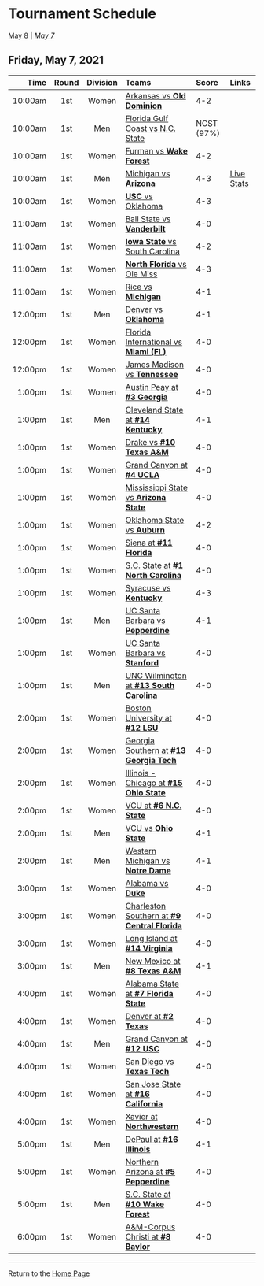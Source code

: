 # Tournament Schedule  

[May 8](./05-08.md) &#124; *[May 7](./05-07.md)*  

## Friday, May 7, 2021  

| Time | Round | Division | Teams | Score | Links |
| ---: | :---: | :------: | :---- | :---- | :---- |
| 10:00am | 1st | Women | [Arkansas vs <b>Old Dominion</b>](../ncaaw/matches/R1_3-4_ARK_vs_ODU.md) | 4-2 |  |  
| 10:00am | 1st | Men | [Florida Gulf Coast vs N.C. State](../ncaam/matches/R1_27-28_FGCU_vs_NCST.md) | NCST (97%) |  |  
| 10:00am | 1st | Women | [Furman vs <b>Wake Forest</b>](../ncaaw/matches/R1_35-36_FUR_vs_WAKE.md) | 4-2 |  |  
| 10:00am | 1st | Men | [Michigan vs <b>Arizona</b>](../ncaam/matches/R1_37-38_MICH_vs_ARIZ.md) | 4-3 | [Live Stats](http://www.sidearmstats.com/ukentucky/tennis/xlive.htm) |  
| 10:00am | 1st | Women | [<b>USC</b> vs Oklahoma](../ncaaw/matches/R1_43-44_USC_vs_OKLA.md) | 4-3 |  |  
| 11:00am | 1st | Women | [Ball State vs <b>Vanderbilt</b>](../ncaaw/matches/R1_59-60_BALL_vs_VANDY.md) | 4-0 |  |  
| 11:00am | 1st | Women | [<b>Iowa State</b> vs South Carolina](../ncaaw/matches/R1_45-46_ISU_vs_SCAR.md) | 4-2 |  |  
| 11:00am | 1st | Women | [<b>North Florida</b> vs Ole Miss](../ncaaw/matches/R1_27-28_UNF_vs_MISS.md) | 4-3 |  |  
| 11:00am | 1st | Women | [Rice vs <b>Michigan</b>](../ncaaw/matches/R1_21-22_RICE_vs_MICH.md) | 4-1 |  |  
| 12:00pm | 1st | Men | [Denver vs <b>Oklahoma</b>](../ncaam/matches/R1_13-14_DEN_vs_OKLA.md) | 4-1 |  |  
| 12:00pm | 1st | Women | [Florida International vs <b>Miami (FL)</b>](../ncaaw/matches/R1_11-12_FIU_vs_MIA.md) | 4-0 |  |  
| 12:00pm | 1st | Women | [James Madison vs <b>Tennessee</b>](../ncaaw/matches/R1_37-38_JMU_vs_TENN.md) | 4-0 |  |  
| 1:00pm | 1st | Women | [Austin Peay at <b>#3 Georgia</b>](../ncaaw/matches/R1_33-34_PEAY_vs_UGA.md) | 4-0 |  |  
| 1:00pm | 1st | Men | [Cleveland State at <b>#14 Kentucky</b>](../ncaam/matches/R1_39-40_CLEV_vs_UK.md) | 4-1 |  |  
| 1:00pm | 1st | Women | [Drake vs <b>#10 Texas A&M</b>](../ncaaw/matches/R1_55-56_DRKE_vs_AM.md) | 4-0 |  |  
| 1:00pm | 1st | Women | [Grand Canyon at <b>#4 UCLA</b>](../ncaaw/matches/R1_31-32_GCU_vs_UCLA.md) | 4-0 |  |  
| 1:00pm | 1st | Women | [Mississippi State vs <b>Arizona State</b>](../ncaaw/matches/R1_61-62_MSST_vs_AZST.md) | 4-0 |  |  
| 1:00pm | 1st | Women | [Oklahoma State vs <b>Auburn</b>](../ncaaw/matches/R1_51-52_OKST_vs_AUB.md) | 4-2 |  |  
| 1:00pm | 1st | Women | [Siena at <b>#11 Florida</b>](../ncaaw/matches/R1_41-42_SIEN_vs_FLA.md) | 4-0 |  |  
| 1:00pm | 1st | Women | [S.C. State at <b>#1 North Carolina</b>](../ncaaw/matches/R1_1-2_SCST_vs_UNC.md) | 4-0 |  |  
| 1:00pm | 1st | Women | [Syracuse vs <b>Kentucky</b>](../ncaaw/matches/R1_5-6_SYR_vs_UK.md) | 4-3 |  |  
| 1:00pm | 1st | Men | [UC Santa Barbara vs <b>Pepperdine</b>](../ncaam/matches/R1_21-22_UCSB_vs_PEPP.md) | 4-1 |  |  
| 1:00pm | 1st | Women | [UC Santa Barbara vs <b>Stanford</b>](../ncaaw/matches/R1_19-20_UCSB_vs_STAN.md) | 4-0 |  |  
| 1:00pm | 1st | Men | [UNC Wilmington at <b>#13 South Carolina</b>](../ncaam/matches/R1_25-26_UNCW_vs_SCAR.md) | 4-0 |  |  
| 2:00pm | 1st | Women | [Boston University at <b>#12 LSU</b>](../ncaaw/matches/R1_23-24_BU_vs_LSU.md) | 4-0 |  |  
| 2:00pm | 1st | Women | [Georgia Southern at <b>#13 Georgia Tech</b>](../ncaaw/matches/R1_25-26_GASO_vs_GT.md) | 4-0 |  |  
| 2:00pm | 1st | Women | [Illinois - Chicago at <b>#15 Ohio State</b>](../ncaaw/matches/R1_57-58_UIC_vs_OSU.md) | 4-0 |  |  
| 2:00pm | 1st | Women | [VCU at <b>#6 N.C. State</b>](../ncaaw/matches/R1_47-48_VCU_vs_NCST.md) | 4-0 |  |  
| 2:00pm | 1st | Men | [VCU vs <b>Ohio State</b>](../ncaam/matches/R1_53-54_VCU_vs_OSU.md) | 4-1 |  |  
| 2:00pm | 1st | Men | [Western Michigan vs <b>Notre Dame</b>](../ncaam/matches/R1_5-6_WMU_vs_ND.md) | 4-1 |  |  
| 3:00pm | 1st | Women | [Alabama vs <b>Duke</b>](../ncaaw/matches/R1_13-14_BAMA_vs_DUKE.md) | 4-0 |  |  
| 3:00pm | 1st | Women | [Charleston Southern at <b>#9 Central Florida</b>](../ncaaw/matches/R1_9-10_CHSO_vs_UCF.md) | 4-0 |  |  
| 3:00pm | 1st | Women | [Long Island at <b>#14 Virginia</b>](../ncaaw/matches/R1_39-40_LIU_vs_UVA.md) | 4-0 |  |  
| 3:00pm | 1st | Men | [New Mexico at <b>#8 Texas A&M</b>](../ncaam/matches/R1_15-16_UNM_vs_AM.md) | 4-1 |  |  
| 4:00pm | 1st | Women | [Alabama State at <b>#7 Florida State</b>](../ncaaw/matches/R1_49-50_ALST_vs_FSU.md) | 4-0 |  |  
| 4:00pm | 1st | Women | [Denver at <b>#2 Texas</b>](../ncaaw/matches/R1_63-64_DEN_vs_TEX.md) | 4-0 |  |  
| 4:00pm | 1st | Men | [Grand Canyon at <b>#12 USC</b>](../ncaam/matches/R1_23-24_GCU_vs_USC.md) | 4-0 |  |  
| 4:00pm | 1st | Women | [San Diego vs <b>Texas Tech</b>](../ncaaw/matches/R1_29-30_USD_vs_TTU.md) | 4-0 |  |  
| 4:00pm | 1st | Women | [San Jose State at <b>#16 California</b>](../ncaaw/matches/R1_7-8_SJSU_vs_CAL.md) | 4-0 |  |  
| 4:00pm | 1st | Women | [Xavier at <b>Northwestern</b>](../ncaaw/matches/R1_53-54_XAV_vs_NW.md) | 4-0 |  |  
| 5:00pm | 1st | Men | [DePaul at <b>#16 Illinois</b>](../ncaam/matches/R1_7-8_DEP_vs_ILL.md) | 4-1 |  |  
| 5:00pm | 1st | Women | [Northern Arizona at <b>#5 Pepperdine</b>](../ncaaw/matches/R1_17-18_NAU_vs_PEPP.md) | 4-0 |  |  
| 5:00pm | 1st | Men | [S.C. State at <b>#10 Wake Forest</b>](../ncaam/matches/R1_55-56_SCST_vs_WAKE.md) | 4-0 |  |  
| 6:00pm | 1st | Women | [A&M-Corpus Christi at <b>#8 Baylor</b>](../ncaaw/matches/R1_15-16_TAMCC_vs_BAY.md) | 4-0 |  |  
  
------
Return to the [Home Page](../../index.md)
